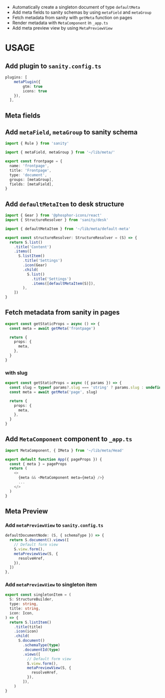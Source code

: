 - Automatically create a singleton document of type `defaultMeta`
- Add meta fields to sanity schemas by using `metaField` and `metaGroup`
- Fetch metadata from sanity with `getMeta` function on pages
- Render metadata with `MetaComponent` in `_app.ts`
- Add meta preview view by using `MetaPreviewView`

# USAGE

## Add plugin to `sanity.config.ts`

```ts
plugins: [
    metaPlugin({
        gtm: true
        icons: true
    }),
  ],
```

## Meta fields

## Add `metaField`, `metaGroup` to sanity schema

```ts
import { Rule } from 'sanity'

import { metaField, metaGroup } from '~/lib/meta/'

export const frontpage = {
  name: 'frontpage',
  title: 'Frontpage',
  type: 'document',
  groups: [metaGroup],
  fields: [metaField],
}
```

## Add `defaultMetaItem` to desk structure

```ts
import { Gear } from '@phosphor-icons/react'
import { StructureResolver } from 'sanity/desk'

import { defaultMetaItem } from '~/lib/meta/default-meta'

export const structureResolver: StructureResolver = (S) => {
  return S.list()
    .title('Content')
    .items([
      S.listItem()
        .title('Settings')
        .icon(Gear)
        .child(
          S.list()
            .title('Settings')
            .items([defaultMetaItem(S)]),
        ),
    ])
}
```

## Fetch metadata from sanity in pages

```ts
export const getStaticProps = async () => {
  const meta = await getMeta('frontpage')

  return {
    props: {
      meta,
    },
  }
}
```

### with slug

```ts
export const getStaticProps = async ({ params }) => {
  const slug = typeof params?.slug === 'string' ? params.slug : undefined
  const meta = await getMeta('page', slug)

  return {
    props: {
      meta,
    },
  }
}
```

## Add `MetaComponent` component to `_app.ts`

```ts
import MetaComponent, { IMeta } from '~/lib/meta/Head'

export default function App({ pageProps }) {
  const { meta } = pageProps
  return (
    <>
      {meta && <MetaComponent meta={meta} />}
      ...
    </>
  )
}
```

## Meta Preview

### Add `metaPreviewView` to `sanity.config.ts`

```ts
defaultDocumentNode: (S, { schemaType }) => {
  return S.document().views([
    // Default form view
    S.view.form(),
    metaPreviewView(S, {
      resolveHref,
    }),
  ])
},
```

### Add `metaPreviewView` to singleton item

```ts
export const singletonItem = (
  S: StructureBuilder,
  type: string,
  title: string,
  icon: Icon,
) => {
  return S.listItem()
    .title(title)
    .icon(icon)
    .child(
      S.document()
        .schemaType(type)
        .documentId(type)
        .views([
          // Default form view
          S.view.form(),
          metaPreviewView(S, {
            resolveHref,
          }),
        ]),
    )
}
```
